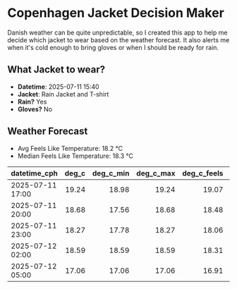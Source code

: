 
# Copenhagen Jacket Decision Maker

Danish weather can be quite unpredictable, so I created this app to help me decide which jacket to wear based on the weather forecast. 
It also alerts me when it's cold enough to bring gloves or when I should be ready for rain.

## What Jacket to wear?

- **Datetime**: 2025-07-11 15:40
- **Jacket**: Rain Jacket and T-shirt
- **Rain?** Yes
- **Gloves?** No

## Weather Forecast
- Avg Feels Like Temperature: 18.2 °C
- Median Feels Like Temperature: 18.3 °C

| datetime_cph     |   deg_c |   deg_c_min |   deg_c_max |   deg_c_feels | weather   | wind   | rain   |
|:-----------------|--------:|------------:|------------:|--------------:|:----------|:-------|:-------|
| 2025-07-11 17:00 |   19.24 |       18.98 |       19.24 |         19.07 | Rain      | High   | Low    |
| 2025-07-11 20:00 |   18.68 |       17.56 |       18.68 |         18.48 | Rain      | High   | Low    |
| 2025-07-11 23:00 |   18.27 |       17.78 |       18.27 |         18.06 | Rain      | High   | Low    |
| 2025-07-12 02:00 |   18.59 |       18.59 |       18.59 |         18.31 | Clouds    | High   | None   |
| 2025-07-12 05:00 |   17.06 |       17.06 |       17.06 |         16.91 | Rain      | High   | Low    |
        